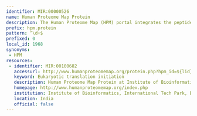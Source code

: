 ```yaml
---
identifier: MIR:00000526
name: Human Proteome Map Protein
description: The Human Proteome Map (HPM) portal integrates the peptide sequencing result from the draft map of the human proteome project. The project was based on LC-MS/MS by utilizing of high resolution and high accuracy Fourier transform mass spectrometry. The HPM contains direct evidence of translation of a number of protein products derived from human genes, based on peptide identifications of multiple organs/tissues and cell types from individuals with clinically defined healthy tissues. The HPM portal provides data on individual proteins, as well as on individual peptide spectra. This collection references proteins.
prefix: hpm.protein
pattern: ^\d+$
prefixed: 0
local_id: 1968
synonyms:
 - HPM
resources:
 - identifier: MIR:00100682
   accessurl: http://www.humanproteomemap.org/protein.php?hpm_id=${lid}
   keyword: Eukaryotic translation initiation
   description: Human Proteome Map Protein at Institute of Bioinformatics (Bangalore)
   homepage: http://www.humanproteomemap.org/index.php
   institution: Institute of Bioinformatics, International Tech Park, Bangalore
   location: India
   official: false
---
```

